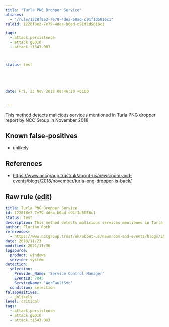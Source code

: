 ```yaml
---
title: "Turla PNG Dropper Service"
aliases:
  - "/rule/1228f8e2-7e79-4dea-b0ad-c91f1d5016c1"
ruleid: 1228f8e2-7e79-4dea-b0ad-c91f1d5016c1

tags:
  - attack.persistence
  - attack.g0010
  - attack.t1543.003



status: test





date: Fri, 23 Nov 2018 08:46:20 +0100


---
```


This method detects malicious services mentioned in Turla PNG dropper report by NCC Group in November 2018

<!--more-->


## Known false-positives

* unlikely



## References

* https://www.nccgroup.trust/uk/about-us/newsroom-and-events/blogs/2018/november/turla-png-dropper-is-back/


## Raw rule ([edit](https://github.com/SigmaHQ/sigma/edit/master/rules/windows/builtin/system/win_apt_turla_service_png.yml))
```yaml
title: Turla PNG Dropper Service
id: 1228f8e2-7e79-4dea-b0ad-c91f1d5016c1
status: test
description: This method detects malicious services mentioned in Turla PNG dropper report by NCC Group in November 2018
author: Florian Roth
references:
  - https://www.nccgroup.trust/uk/about-us/newsroom-and-events/blogs/2018/november/turla-png-dropper-is-back/
date: 2018/11/23
modified: 2021/11/30
logsource:
  product: windows
  service: system
detection:
  selection:
    Provider_Name: 'Service Control Manager'
    EventID: 7045
    ServiceName: 'WerFaultSvc'
  condition: selection
falsepositives:
  - unlikely
level: critical
tags:
  - attack.persistence
  - attack.g0010
  - attack.t1543.003

```
